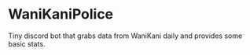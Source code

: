 # WaniKaniPolice

Tiny discord bot that grabs data from WaniKani daily and provides some basic stats.

